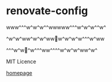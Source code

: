 # renovate-config

www^^^w^w^w^^wwwww^^^w^w^w^^w^

^w^w^ww^w^w^ww🐇w^w^w^w^^^w^ww

^^^w^w🐸^w^^^ww^^^^w^w^w^ww^w^

MIT Licence

[homepage](https://ribbit.work)
